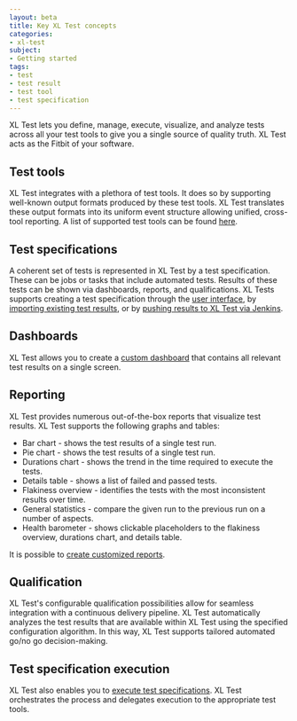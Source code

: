 ```yaml
---
layout: beta
title: Key XL Test concepts
categories:
- xl-test
subject:
- Getting started
tags:
- test
- test result
- test tool
- test specification
---
```


XL Test lets you define, manage, execute, visualize, and analyze tests across all your test tools to give you a single source of quality truth. XL Test acts as the Fitbit of your software.

## Test tools

XL Test integrates with a plethora of test tools. It does so by supporting well-known output formats produced by these test tools. XL Test translates these output formats into its uniform event structure allowing unified, cross-tool reporting. A list of supported test tools can be found [here](supported-test-tools-and-test-result-formats.html).

## Test specifications

A coherent set of tests is represented in XL Test by a test specification. These can be jobs or tasks that include automated tests. Results of these tests can be shown via dashboards, reports, and qualifications. XL Tests supports creating a test specification through the [user interface](/xl-test/how-to/add-a-test-specification.html), by [importing  existing test results](/xl-test/how-to/import-test-results.html), or by [pushing results to XL Test via Jenkins](/xl-test/how-to/connect-xl-test-to-a-jenkins-job.html).

## Dashboards

XL Test allows you to create a [custom dashboard](/xl-test/how-to/add-a-dashboard.html) that contains all relevant test results on a single screen. 

## Reporting

XL Test provides numerous out-of-the-box reports that visualize test results. XL Test supports the following graphs and tables:

* Bar chart - shows the test results of a single test run.
* Pie chart - shows the test results of a single test run.
* Durations chart - shows the trend in the time required to execute the tests.
* Details table - shows a list of failed and passed tests.
* Flakiness overview - identifies the tests with the most inconsistent results over time.
* General statistics - compare the given run to the previous run on a number of aspects.
* Health barometer - shows clickable placeholders to the flakiness overview, durations chart, and details table.

It is possible to [create customized reports](/xl-test/how-to/create-a-custom-report-in-xl-test.html).


## Qualification

XL Test's configurable qualification possibilities allow for seamless integration with a continuous delivery pipeline. XL Test automatically analyzes the test results that are available within XL Test using the specified configuration algorithm. In this way, XL Test supports tailored automated go/no go decision-making.

## Test specification execution

XL Test also enables you to [execute test specifications](/xl-test/how-to/execute-tests-from-xl-test.html). XL Test orchestrates the process and delegates execution to the appropriate test tools.
